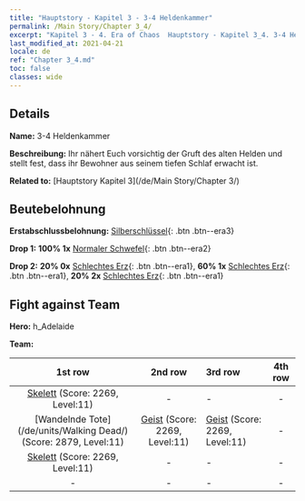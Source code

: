 ```yaml
---
title: "Hauptstory - Kapitel 3 - 3-4 Heldenkammer"
permalink: /Main Story/Chapter 3_4/
excerpt: "Kapitel 3 - 4. Era of Chaos  Hauptstory - Kapitel 3_4. 3-4 Heldenkammer"
last_modified_at: 2021-04-21
locale: de
ref: "Chapter 3_4.md"
toc: false
classes: wide
---
```


## Details

 **Name:** 3-4 Heldenkammer

 **Beschreibung:** Ihr nähert Euch vorsichtig der Gruft des alten Helden und stellt fest, dass ihr Bewohner aus seinem tiefen Schlaf erwacht ist.

 **Related to:** [Hauptstory Kapitel 3](/de/Main Story/Chapter 3/)

## Beutebelohnung

 **Erstabschlussbelohnung:** [Silberschlüssel](/de/Items/con_693/){: .btn .btn--era3}

 **Drop 1:** **100% 1x** [Normaler Schwefel](/de/Items/mat_9/){: .btn .btn--era2}

 **Drop 2:** **20% 0x** [Schlechtes Erz](/de/Items/mat_1/){: .btn .btn--era1}, **60% 1x** [Schlechtes Erz](/de/Items/mat_1/){: .btn .btn--era1}, **20% 2x** [Schlechtes Erz](/de/Items/mat_1/){: .btn .btn--era1}


## Fight against Team
 **Hero:** h_Adelaide

 **Team:**


  | 1st row | 2nd row | 3rd row | 4th row |
  |:----:|:----:|:----|:----:|
  | [Skelett](/de/units/Skeleton/) (Score: 2269, Level:11)  | - | - | - |
  | [Wandelnde Tote](/de/units/Walking Dead/) (Score: 2879, Level:11)  | [Geist](/de/units/Wight/) (Score: 2269, Level:11)  | [Geist](/de/units/Wight/) (Score: 2269, Level:11)  | - |
  | [Skelett](/de/units/Skeleton/) (Score: 2269, Level:11)  | - | - | - |
  | - | - | - | - |


